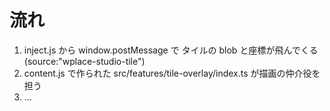 # 流れ

1. inject.js から window.postMessage で タイルの blob と座標が飛んでくる(source:"wplace-studio-tile")
2. content.js で作られた src/features/tile-overlay/index.ts が描画の仲介役を担う
3. ...
